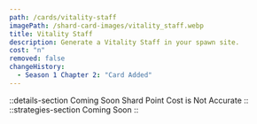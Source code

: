 ```yaml
---
path: /cards/vitality-staff
imagePath: /shard-card-images/vitality_staff.webp
title: Vitality Staff
description: Generate a Vitality Staff in your spawn site.
cost: "n"
removed: false
changeHistory:
  - Season 1 Chapter 2: "Card Added"
---
```

::details-section
Coming Soon
Shard Point Cost is Not Accurate
::
::strategies-section
Coming Soon
::